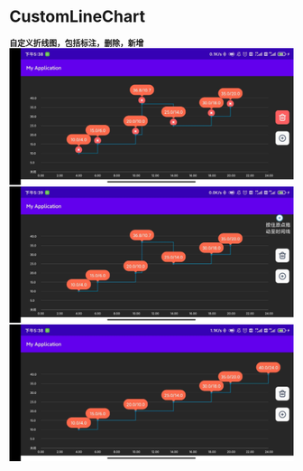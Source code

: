 # CustomLineChart
**自定义折线图，包括标注，删除，新增**
![a.jpg](a.jpg)
![620664b58187c65ab7a2136ef782f40.jpg](620664b58187c65ab7a2136ef782f40.jpg)
![c.jpg](c.jpg)